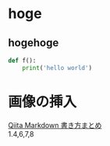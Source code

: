 # hoge  
## hogehoge 
```python:hello.py
def f():
    print('hello world')
```
# 画像の挿入  
[Qiita Markdown 書き方まとめ](https://qiita.com/shizuma/items/8616bbe3ebe8ab0b6ca1)  
1.4,6,7,8
